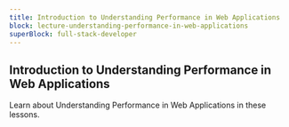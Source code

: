 ```yaml
---
title: Introduction to Understanding Performance in Web Applications
block: lecture-understanding-performance-in-web-applications
superBlock: full-stack-developer
---
```


## Introduction to Understanding Performance in Web Applications

Learn about Understanding Performance in Web Applications in these lessons.
